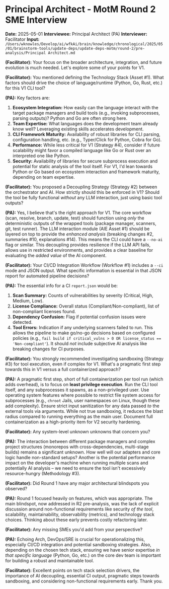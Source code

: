 # Principal Architect - MotM Round 2 SME Interview

**Date:** 2025-05-01
**Interviewee:** Principal Architect (PA)
**Interviewer:** Facilitator
**Input:** `/Users/wknowles/Develop/ai/wfkAi/brain/knowledge/chronological/2025/05/01/brainstorm-tools/update-deps/update-deps-motm/round-2/pre-analysis/Principal Architect.md`

**(Facilitator):** Your focus on the broader architecture, integration, and future evolution is much needed. Let's explore some of your points for V1.

**(Facilitator):** You mentioned defining the Technology Stack (Asset #1). What factors should drive the choice of language/runtime (Python, Go, Rust, etc.) for this V1 CLI tool?

**(PA):** Key factors are:
1.  **Ecosystem Integration:** How easily can the language interact with the target package managers and build tools (e.g., invoking subprocesses, parsing outputs)? Python and Go are often strong here.
2.  **Team Expertise:** What languages does the development team already know well? Leveraging existing skills accelerates development.
3.  **CLI Framework Maturity:** Availability of robust libraries for CLI parsing, configuration handling, etc. (e.g., Typer/Click for Python, Cobra for Go).
4.  **Performance:** While less critical for V1 (Strategy #4), consider if future scalability might favor a compiled language like Go or Rust over an interpreted one like Python.
5.  **Security:** Availability of libraries for secure subprocess execution and potential for static analysis of the tool itself.
For V1, I'd lean towards Python or Go based on ecosystem interaction and framework maturity, depending on team expertise.

**(Facilitator):** You proposed a Decoupling Strategy (Strategy #2) between the orchestrator and AI. How strictly should this be enforced in V1? Should the tool be fully functional *without* any LLM interaction, just using basic tool outputs?

**(PA):** Yes, I believe that's the right approach for V1. The core workflow (scan, resolve, branch, update, test) should function using *only* the deterministic outputs of the wrapped tools (package manager, scanners, git, test runner). The LLM interaction module (AIE Asset #1) should be layered on top to provide the *enhanced analysis* (breaking changes #2, summaries #10, explanations #14). This means the CLI could have a `--no-ai` flag or similar. This decoupling provides resilience if the LLM API fails, allows use in restricted environments, and provides a clear baseline for evaluating the *added value* of the AI component.

**(Facilitator):** Your CI/CD Integration Workflow (Workflow #1) includes a `--ci` mode and JSON output. What specific information is essential in that JSON report for automated pipeline decisions?

**(PA):** The essential info for a CI `report.json` would be:
1.  **Scan Summary:** Counts of vulnerabilities by severity (Critical, High, Medium, Low).
2.  **License Compliance:** Overall status (Compliant/Non-compliant), list of non-compliant licenses found.
3.  **Dependency Confusion:** Flag if potential confusion issues were detected.
4.  **Tool Errors:** Indication if any underlying scanners failed to run.
This allows the pipeline to make go/no-go decisions based on configured policies (e.g., `fail build if critical_vulns > 0 OR license_status == 'Non-compliant'`). It should *not* include subjective AI analysis like breaking changes for CI purposes.

**(Facilitator):** You strongly recommended investigating sandboxing (Strategy #3) for tool execution, even if complex for V1. What's a pragmatic first step towards this in V1 versus a full containerized approach?

**(PA):** A pragmatic first step, short of full containerization per tool run (which adds overhead), is to focus on **least privilege execution**. Run the CLI tool itself, and any subprocesses it spawns, as a non-privileged user. Use operating system features where possible to restrict file system access for subprocesses (e.g., `chroot` Jails, user namespaces on Linux, though these add complexity). Ensure strict input sanitization for any data passed *to* the external tools via arguments. While not true sandboxing, it reduces the blast radius compared to running everything as the main user. Document full containerization as a high-priority item for V2 security hardening.

**(Facilitator):** Any system-level unknown unknowns that concern you?

**(PA):** The interaction between different package managers and complex project structures (monorepos with cross-dependencies, multi-stage builds) remains a significant unknown. How well will our adapters and core logic handle non-standard setups? Another is the potential performance impact on the developer's machine when running multiple scans and potentially AI analysis – we need to ensure the tool isn't excessively resource-hungry (Methodology #3).

**(Facilitator):** Did Round 1 have any major architectural blindspots you observed?

**(PA):** Round 1 focused heavily on features, which was appropriate. The main blindspot, now addressed in R2 pre-analysis, was the lack of explicit discussion around non-functional requirements like security *of the tool*, scalability, maintainability, observability (metrics), and technology stack choices. Thinking about these early prevents costly refactoring later.

**(Facilitator):** Any missing SMEs you'd add from your perspective?

**(PA):** Echoing Arch, DevOps/SRE is crucial for operationalizing this, especially CI/CD integration and potential sandboxing strategies. Also, depending on the chosen tech stack, ensuring we have senior expertise *in that specific language* (Python, Go, etc.) on the core dev team is important for building a robust and maintainable tool.

**(Facilitator):** Excellent points on tech stack selection drivers, the importance of AI decoupling, essential CI output, pragmatic steps towards sandboxing, and considering non-functional requirements early. Thank you. 